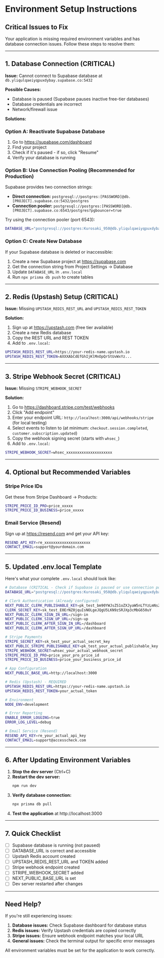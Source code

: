 # Environment Setup Instructions

## Critical Issues to Fix

Your application is missing required environment variables and has database connection issues. Follow these steps to resolve them:

---

## 1. Database Connection (CRITICAL)

**Issue:** Cannot connect to Supabase database at `db.yliqulqaeiyqpuxdybay.supabase.co:5432`

**Possible Causes:**
- Database is paused (Supabase pauses inactive free-tier databases)
- Database credentials are incorrect
- Network/firewall issue

**Solutions:**

### Option A: Reactivate Supabase Database
1. Go to https://supabase.com/dashboard
2. Find your project
3. Check if it's paused - if so, click "Resume"
4. Verify your database is running

### Option B: Use Connection Pooling (Recommended for Production)
Supabase provides two connection strings:
- **Direct connection:** `postgresql://postgres:[PASSWORD]@db.[PROJECT].supabase.co:5432/postgres`
- **Connection pooler:** `postgresql://postgres:[PASSWORD]@db.[PROJECT].supabase.co:6543/postgres?pgbouncer=true`

Try using the connection pooler (port 6543):
```bash
DATABASE_URL="postgresql://postgres:Kurosaki_950@db.yliqulqaeiyqpuxdybay.supabase.co:6543/postgres?pgbouncer=true"
```

### Option C: Create New Database
If your Supabase database is deleted or inaccessible:
1. Create a new Supabase project at https://supabase.com
2. Get the connection string from Project Settings → Database
3. Update `DATABASE_URL` in `.env.local`
4. Run `npx prisma db push` to create tables

---

## 2. Redis (Upstash) Setup (CRITICAL)

**Issue:** Missing `UPSTASH_REDIS_REST_URL` and `UPSTASH_REDIS_REST_TOKEN`

**Solution:**
1. Sign up at https://upstash.com (free tier available)
2. Create a new Redis database
3. Copy the REST URL and REST TOKEN
4. Add to `.env.local`:
```bash
UPSTASH_REDIS_REST_URL=https://your-redis-name.upstash.io
UPSTASH_REDIS_REST_TOKEN=AXXXAbCdEfGhIjKlMnOpQrStUvWxYz...
```

---

## 3. Stripe Webhook Secret (CRITICAL)

**Issue:** Missing `STRIPE_WEBHOOK_SECRET`

**Solution:**
1. Go to https://dashboard.stripe.com/test/webhooks
2. Click "Add endpoint"
3. Enter your endpoint URL: `http://localhost:3000/api/webhooks/stripe` (for local testing)
4. Select events to listen to (at minimum: `checkout.session.completed`, `customer.subscription.updated`)
5. Copy the webhook signing secret (starts with `whsec_`)
6. Add to `.env.local`:
```bash
STRIPE_WEBHOOK_SECRET=whsec_xxxxxxxxxxxxxxxxxxxxx
```

---

## 4. Optional but Recommended Variables

### Stripe Price IDs
Get these from Stripe Dashboard → Products:
```bash
STRIPE_PRICE_ID_PRO=price_xxxxx
STRIPE_PRICE_ID_BUSINESS=price_xxxxx
```

### Email Service (Resend)
Sign up at https://resend.com and get your API key:
```bash
RESEND_API_KEY=re_xxxxxxxxxxxxxxxxxxxxx
CONTACT_EMAIL=support@yourdomain.com
```

---

## 5. Updated .env.local Template

Here's what your complete `.env.local` should look like:

```bash
# Database (CRITICAL - Check if Supabase is paused or use connection pooler)
DATABASE_URL="postgresql://postgres:Kurosaki_950@db.yliqulqaeiyqpuxdybay.supabase.co:6543/postgres?pgbouncer=true"

# Clerk Authentication (Already configured)
NEXT_PUBLIC_CLERK_PUBLISHABLE_KEY=pk_test_bm90YWJsZS1oZXJyaW5nLTYzLmNsZXJrLmFjY291bnRzLmRldiQ
CLERK_SECRET_KEY=sk_test_E0ErNZ0jquIsNOLgeJQgU5LKN9zSRJXp3cMbG650uY
NEXT_PUBLIC_CLERK_SIGN_IN_URL=/sign-in
NEXT_PUBLIC_CLERK_SIGN_UP_URL=/sign-up
NEXT_PUBLIC_CLERK_AFTER_SIGN_IN_URL=/dashboard
NEXT_PUBLIC_CLERK_AFTER_SIGN_UP_URL=/dashboard

# Stripe Payments
STRIPE_SECRET_KEY=sk_test_your_actual_secret_key
NEXT_PUBLIC_STRIPE_PUBLISHABLE_KEY=pk_test_your_actual_publishable_key
STRIPE_WEBHOOK_SECRET=whsec_your_actual_webhook_secret
STRIPE_PRICE_ID_PRO=price_your_pro_price_id
STRIPE_PRICE_ID_BUSINESS=price_your_business_price_id

# App Configuration
NEXT_PUBLIC_BASE_URL=http://localhost:3000

# Redis (Upstash) - REQUIRED
UPSTASH_REDIS_REST_URL=https://your-redis-name.upstash.io
UPSTASH_REDIS_REST_TOKEN=your_actual_token

# Environment
NODE_ENV=development

# Error Reporting
ENABLE_ERROR_LOGGING=true
ERROR_LOG_LEVEL=debug

# Email Service (Resend)
RESEND_API_KEY=re_your_actual_api_key
CONTACT_EMAIL=support@accesscheck.com
```

---

## 6. After Updating Environment Variables

1. **Stop the dev server** (Ctrl+C)
2. **Restart the dev server:**
   ```bash
   npm run dev
   ```
3. **Verify database connection:**
   ```bash
   npx prisma db pull
   ```
4. **Test the application** at http://localhost:3000

---

## 7. Quick Checklist

- [ ] Supabase database is running (not paused)
- [ ] DATABASE_URL is correct and accessible
- [ ] Upstash Redis account created
- [ ] UPSTASH_REDIS_REST_URL and TOKEN added
- [ ] Stripe webhook endpoint created
- [ ] STRIPE_WEBHOOK_SECRET added
- [ ] NEXT_PUBLIC_BASE_URL is set
- [ ] Dev server restarted after changes

---

## Need Help?

If you're still experiencing issues:

1. **Database issues:** Check Supabase dashboard for database status
2. **Redis issues:** Verify Upstash credentials are copied correctly
3. **Stripe issues:** Ensure webhook endpoint matches your local URL
4. **General issues:** Check the terminal output for specific error messages

All environment variables must be set for the application to work correctly.

